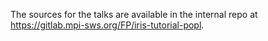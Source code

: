 The sources for the talks are available in the internal repo at
<https://gitlab.mpi-sws.org/FP/iris-tutorial-popl>.
